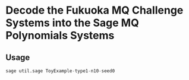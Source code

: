 # Decode the Fukuoka MQ Challenge Systems into the Sage MQ Polynomials Systems

## Usage

```python
sage util.sage ToyExample-type1-n10-seed0
```
